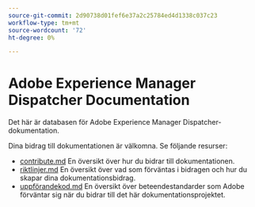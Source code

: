 ```yaml
---
source-git-commit: 2d90738d01fef6e37a2c25784ed4d1338c037c23
workflow-type: tm+mt
source-wordcount: '72'
ht-degree: 0%

---
```

# Adobe Experience Manager Dispatcher Documentation

Det här är databasen för Adobe Experience Manager Dispatcher-dokumentation.

Dina bidrag till dokumentationen är välkomna. Se följande resurser:

* [contribute.md](contributing.md) En översikt över hur du bidrar till dokumentationen.
* [riktlinjer.md](guidelines.md) En översikt över vad som förväntas i bidragen och hur du skapar dina dokumentationsbidrag.
* [uppförandekod.md](code-of-conduct.md) En översikt över beteendestandarder som Adobe förväntar sig när du bidrar till det här dokumentationsprojektet.
